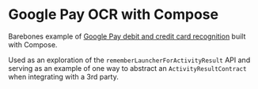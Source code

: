 # Google Pay OCR with Compose

Barebones example of [Google Pay debit and credit card recognition](https://developers.google.com/pay/payment-card-recognition/debit-credit-card-recognition) 
built with Compose. 

Used as an exploration of the `rememberLauncherForActivityResult` API and serving as an 
example of one way to abstract an `ActivityResultContract` when integrating with a 3rd 
party.